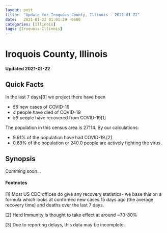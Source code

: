 ```yaml
---
layout: post
title:  "Update for Iroquois County, Illinois - 2021-01-22"
date:   2021-01-22 01:01:29 -0600
categories: [Illinois]
tags: [Iroquois-Illinois]
---
```


# Iroquois County, Illinois
#### Updated 2021-01-22

## Quick Facts

In the last 7 days[3] we project there have been
- *56* new cases of COVID-19
- *4* people have died of COVID-19
- *59* people have recovered from COVID-19[1]

The population in this census area is 27114. By our calculations:
- 9.61% of the population have had COVID-19.[2]
- 0.89% of the population or 240.0 people are actively fighting the virus.

## Synopsis

Comming soon...


#### Footnotes

[1] Most US CDC offices do give any recovery statistics- we base this on a formula which looks at confirmed new cases
15 days ago (the average recovery time) and deaths over the last 7 days.

[2] Herd Immunity is thought to take effect at around ~70-80%

[3] Due to reporting delays, this data may be incomplete.
 
    
